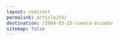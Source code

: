 ```yaml
---
layout: redirect
permalink: article/55/
destination: /2004-03-25-cuenca-ecuador
sitemap: false
---
```

